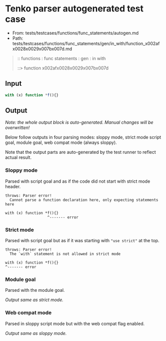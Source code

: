 # Tenko parser autogenerated test case

- From: tests/testcases/functions/func_statements/autogen.md
- Path: tests/testcases/functions/func_statements/gen/in_with/function_x002afx0028x0029x007bx007d.md

> :: functions : func statements : gen : in with
>
> ::> function x002afx0028x0029x007bx007d

## Input


`````js
with (x) function *f(){}
`````

## Output

_Note: the whole output block is auto-generated. Manual changes will be overwritten!_

Below follow outputs in four parsing modes: sloppy mode, strict mode script goal, module goal, web compat mode (always sloppy).

Note that the output parts are auto-generated by the test runner to reflect actual result.

### Sloppy mode

Parsed with script goal and as if the code did not start with strict mode header.

`````
throws: Parser error!
  Cannot parse a function declaration here, only expecting statements here

with (x) function *f(){}
                   ^------- error
`````

### Strict mode

Parsed with script goal but as if it was starting with `"use strict"` at the top.

`````
throws: Parser error!
  The `with` statement is not allowed in strict mode

with (x) function *f(){}
^------- error
`````


### Module goal

Parsed with the module goal.

_Output same as strict mode._

### Web compat mode

Parsed in sloppy script mode but with the web compat flag enabled.

_Output same as sloppy mode._
